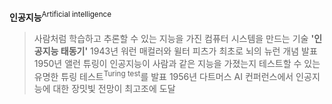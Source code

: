**인공지능**<sup>Artificial intelligence</sup>
> 사람처럼 학습하고 추론할 수 있는 지능을 가진 컴퓨터 시스템을 만드는 기술
> **'인공지능 태동기'**
> 1943년 워런 매컬러와 윌터 피츠가 최초로 뇌의 뉴런 개념 발표
> 1950년 앨런 튜링이 인공지능이 사람과 같은 지능을 가졌는지 테스트할 수 있는 유명한 튜링 테스트<sup>Turing test</sup>를 발표
> 1956년 다트머스 AI 컨퍼런스에서 인공지능에 대한 장밋빛 전망이 최고조에 도달 
